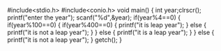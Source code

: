 #include<stdio.h>
#include<conio.h>
void main()
{
int year;clrscr();
printf("enter the year");
scanf("%d",&year);
if(year%4==0)
{
 if(year%100==0)
{
   if(year%400==0)
{
printf("it is leap year");
}
   else
{
printf("it is not a leap year");
}
}
 else
{
printf("it is a leap year");
}
}
else
{
printf("it is not a leap year");
}
getch();
}
